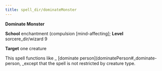```yaml
---
title: spell_dir/dominateMonster
---
```

 **Dominate Monster**

**School** enchantment (compulsion [mind-affecting]; **Level** sorcere_dir/wizard 9

**Target** one creature

This spell functions like _ [dominate person](dominatePerson#_dominate-person, _except that the spell is not restricted by creature type.

